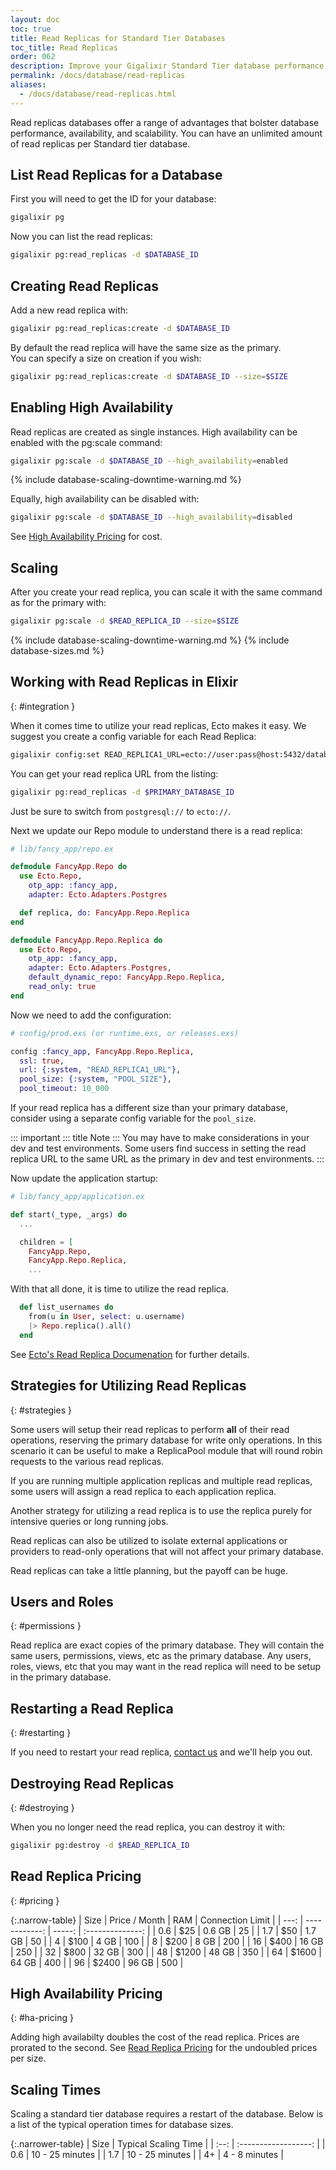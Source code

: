 ```yaml
---
layout: doc
toc: true
title: Read Replicas for Standard Tier Databases
toc_title: Read Replicas
order: 062
description: Improve your Gigalixir Standard Tier database performance with read replicas.
permalink: /docs/database/read-replicas
aliases: 
  - /docs/database/read-replicas.html
---
```


Read replicas databases offer a range of advantages that bolster database performance, availability, and scalability.
You can have an unlimited amount of read replicas per Standard tier database.



## List Read Replicas for a Database

First you will need to get the ID for your database:
``` bash
gigalixir pg
```

Now you can list the read replicas:
``` bash
gigalixir pg:read_replicas -d $DATABASE_ID
```



## Creating Read Replicas

Add a new read replica with:
``` bash
gigalixir pg:read_replicas:create -d $DATABASE_ID
```

By default the read replica will have the same size as the primary.  
You can specify a size on creation if you wish:
``` bash
gigalixir pg:read_replicas:create -d $DATABASE_ID --size=$SIZE
```



## Enabling High Availability

Read replicas are created as single instances.
High availability can be enabled with the pg:scale command:
``` bash
gigalixir pg:scale -d $DATABASE_ID --high_availability=enabled
```

{% include database-scaling-downtime-warning.md %}

Equally, high availability can be disabled with:
``` bash
gigalixir pg:scale -d $DATABASE_ID --high_availability=disabled
```

See [High Availability Pricing](#ha-pricing) for cost.



## Scaling

After you create your read replica, you can scale it with the same command as for the primary with:
``` bash
gigalixir pg:scale -d $READ_REPLICA_ID --size=$SIZE
```
{% include database-scaling-downtime-warning.md %}
{% include database-sizes.md %}



## Working with Read Replicas in Elixir
{: #integration }

When it comes time to utilize your read replicas, Ecto makes it easy.
We suggest you create a config variable for each Read Replica:
``` bash
gigalixir config:set READ_REPLICA1_URL=ecto://user:pass@host:5432/database
```

You can get your read replica URL from the listing:
``` bash
gigalixir pg:read_replicas -d $PRIMARY_DATABASE_ID
```
Just be sure to switch from `postgresql://` to `ecto://`.


Next we update our Repo module to understand there is a read replica:
``` elixir
# lib/fancy_app/repo.ex

defmodule FancyApp.Repo do
  use Ecto.Repo,
    otp_app: :fancy_app,
    adapter: Ecto.Adapters.Postgres

  def replica, do: FancyApp.Repo.Replica
end

defmodule FancyApp.Repo.Replica do
  use Ecto.Repo,
    otp_app: :fancy_app,
    adapter: Ecto.Adapters.Postgres,
    default_dynamic_repo: FancyApp.Repo.Replica,
    read_only: true
end
```

Now we need to add the configuration:
``` elixir
# config/prod.exs (or runtime.exs, or releases.exs)

config :fancy_app, FancyApp.Repo.Replica,
  ssl: true,
  url: {:system, "READ_REPLICA1_URL"},
  pool_size: {:system, "POOL_SIZE"},
  pool_timeout: 10_000
```
If your read replica has a different size than your primary database,
consider using a separate config variable for the `pool_size`.

::: important
::: title
Note
:::
You may have to make considerations in your dev and test environments.
Some users find success in setting the read replica URL to the same URL as the primary in dev and test environments.
:::


Now update the application startup:
``` elixir
# lib/fancy_app/application.ex

def start(_type, _args) do
  ...

  children = [
    FancyApp.Repo,
    FancyApp.Repo.Replica,
    ...
```

With that all done, it is time to utilize the read replica.

``` elixir
  def list_usernames do
    from(u in User, select: u.username)
    |> Repo.replica().all()
  end
```

See [Ecto's Read Replica Documenation](https://hexdocs.pm/ecto/replicas-and-dynamic-repositories.html)
for further details.



## Strategies for Utilizing Read Replicas
{: #strategies }

Some users will setup their read replicas to perform **all** of their read operations,
reserving the primary database for write only operations.
In this scenario it can be useful to make a ReplicaPool module that will round robin
requests to the various read replicas.

If you are running multiple application replicas and multiple read replicas,
some users will assign a read replica to each application replica.

Another strategy for utilizing a read replica is to use the replica purely for intensive queries or
long running jobs.

Read replicas can also be utilized to isolate external applications or providers to read-only operations
that will not affect your primary database.

Read replicas can take a little planning, but the payoff can be huge.


## Users and Roles
{: #permissions }

Read replica are exact copies of the primary database.
They will contain the same users, permissions, views, etc as the primary database.
Any users, roles, views, etc that you may want in the read replica will need to be setup in the primary database.



## Restarting a Read Replica
{: #restarting }

If you need to restart your read replica,
[contact us](/docs/troubleshooting#supporthelp) and we'll help you out.



## Destroying Read Replicas
{: #destroying }

When you no longer need the read replica, you can destroy it with:
``` bash
gigalixir pg:destroy -d $READ_REPLICA_ID
```



## Read Replica Pricing
{: #pricing }

{:.narrow-table}
| Size | Price / Month | RAM    | Connection Limit |
| ---: | ------------: | -----: | :--------------: |
| 0.6  | \$25          | 0.6 GB | 25               |
| 1.7  | \$50          | 1.7 GB | 50               |
| 4    | \$100         | 4 GB   | 100              |
| 8    | \$200         | 8 GB   | 200              |
| 16   | \$400         | 16 GB  | 250              |
| 32   | \$800         | 32 GB  | 300              |
| 48   | \$1200        | 48 GB  | 350              |
| 64   | \$1600        | 64 GB  | 400              |
| 96   | \$2400        | 96 GB  | 500              |



## High Availability Pricing
{: #ha-pricing }

Adding high availabilty doubles the cost of the read replica.
Prices are prorated to the second.
See [Read Replica Pricing](#pricing) for the undoubled prices per size.



## Scaling Times

Scaling a standard tier database requires a restart of the database.
Below is a list of the typical operation times for database sizes.

{:.narrower-table}
| Size | Typical Scaling Time |
| :--: | :------------------: |
| 0.6  | 10 - 25 minutes      |
| 1.7  | 10 - 25 minutes      |
| 4+   | 4 - 8 minutes        |
